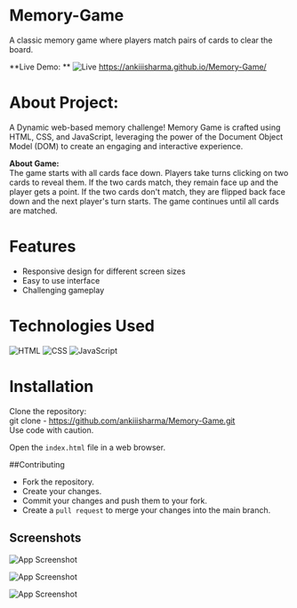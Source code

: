 # Memory-Game
A classic memory game where players match pairs of cards to clear the board.

**Live Demo: ** 
![Live](https://www.flaticon.com/free-icon/live_3049365?term=live&page=1&position=17&origin=tag&related_id=3049365) https://ankiiisharma.github.io/Memory-Game/

# About Project:

A Dynamic web-based memory challenge! Memory Game is crafted using HTML, CSS, and JavaScript, leveraging the power of the Document Object Model (DOM) to create an engaging and interactive experience.

**About Game:** <br>
The game starts with all cards face down.
Players take turns clicking on two cards to reveal them.
If the two cards match, they remain face up and the player gets a point.
If the two cards don't match, they are flipped back face down and the next player's turn starts.
The game continues until all cards are matched.

# Features
- Responsive design for different screen sizes
- Easy to use interface
- Challenging gameplay

# Technologies Used
![HTML](https://img.icons8.com/?size=48&id=20909&format=png)
![CSS](https://img.icons8.com/?size=48&id=21278&format=png)
![JavaScript](https://img.icons8.com/?size=48&id=108784&format=png)

# Installation
Clone the repository:<br>
git clone - https://github.com/ankiiisharma/Memory-Game.git <br>
Use code with caution.<br>

Open the `index.html` file in a web browser.

##Contributing

- Fork the repository.
- Create your changes.
- Commit your changes and push them to your fork.
- Create a `pull request` to merge your changes into the main branch.


## Screenshots

![App Screenshot](https://i.ibb.co/kcxNPLg/1.png)

![App Screenshot](https://i.ibb.co/d434qzj/2.png)

![App Screenshot](https://i.ibb.co/fC8w1qr/3.png)
